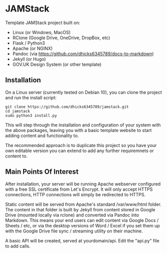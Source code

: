 # JAMStack
Template JAMStack project built on:
* Linux (or Windows, MacOS)
* RClone (Google Drive, OneDrive, DropBox, etc)
* Flask / Python3
* Apache (or NGINX)
* Pandoc (via https://github.com/dhicks6345789/docs-to-markdown)
* Jekyll (or Hugo)
* GOV.UK Design System (or other template)

## Installation

On a Linux server (currently tested on Debian 10), you can clone the project and run the install script:
```
git clone https://github.com/dhicks6345789/jamstack.git
cd jamstack
sudo python3 install.py
```
This will step through the installation and configuration of your system with the above packages, leaving you with a basic template website to start adding content and functionality to.

The recommended approach is to duplicate this project so you have your own editable version you can extend to add any further requiremnets or content to.

## Main Points Of Interest

After installation, your server will be running Apache webserver configured with a free SSL certificate from Let's Encrypt. It will only accept HTTPS connections, HTTP connections will simply be redirected to HTTPS.

Static content will be served from Apache's standard /var/www/html folder. The content in that folder is built by Jekyll from content stored in Google Drive (mounted locally via rclone) and converted via Pandoc into Markdown. This means your end users can edit content via Google Docs / Sheets / etc, or via the desktop versions of Word / Excel if you set them up with the Google Drive file sync / streaming utility on their machine.

A basic API will be created, served at yourdomain/api. Edit the "api.py" file to add calls.
